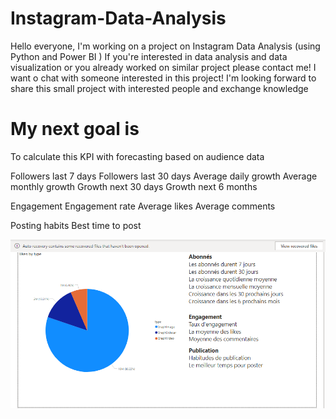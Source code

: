 # Instagram-Data-Analysis
Hello everyone, I'm working on a project on Instagram Data Analysis (using Python and Power BI ) If you're interested in data analysis and data visualization or you already worked on similar project please contact me! I want o chat with someone interested in this project! I'm looking forward to share this small project with interested people and exchange knowledge

# My next goal is

To calculate this KPI with forecasting based on audience data 


Followers last 7 days
Followers last 30 days
Average daily growth
Average monthly growth
Growth next 30 days
Growth next 6 months


Engagement
Engagement rate
Average likes
Average comments

Posting habits
Best time to post

![](img/media.PNG)
